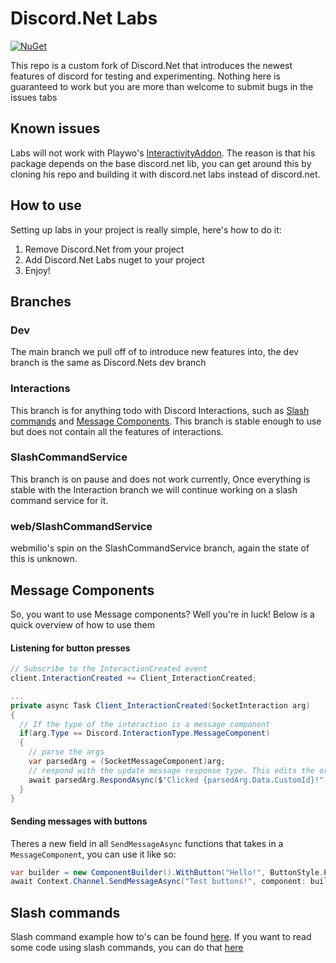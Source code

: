 # Discord.Net Labs
[![NuGet](https://img.shields.io/nuget/vpre/Discord.Net.Labs.svg?maxAge=2592000?style=plastic)](https://www.nuget.org/packages/Discord.Net.Labs)

This repo is a custom fork of Discord.Net that introduces the newest features of discord for testing and experimenting. Nothing here is guaranteed to work but you are more than welcome to submit bugs in the issues tabs

## Known issues
Labs will not work with Playwo's [InteractivityAddon](https://github.com/Playwo/Discord.InteractivityAddon). The reason is that his package depends on the base discord.net lib, you can get around this by cloning his repo and building it with discord.net labs instead of discord.net.

## How to use
Setting up labs in your project is really simple, here's how to do it:
1) Remove Discord.Net from your project
2) Add Discord.Net Labs nuget to your project
3) Enjoy!

## Branches
### Dev
The main branch we pull off of to introduce new features into, the dev branch is the same as Discord.Nets dev branch

### Interactions
This branch is for anything todo with Discord Interactions, such as [Slash commands](https://discord.com/developers/docs/interactions/slash-commands) and [Message Components](https://discord.com/developers/docs/interactions/message-components). This branch is stable enough to use but does not contain all the features of interactions. 

### SlashCommandService
This branch is on pause and does not work currently, Once everything is stable with the Interaction branch we will continue working on a slash command service for it.

### web/SlashCommandService
webmilio's spin on the SlashCommandService branch, again the state of this is unknown. 


## Message Components
So, you want to use Message components? Well you're in luck! Below is a quick overview of how to use them

#### Listening for button presses
```cs
// Subscribe to the InteractionCreated event
client.InteractionCreated += Client_InteractionCreated;

...
private async Task Client_InteractionCreated(SocketInteraction arg)
{
  // If the type of the interaction is a message component
  if(arg.Type == Discord.InteractionType.MessageComponent)
  {
    // parse the args 
    var parsedArg = (SocketMessageComponent)arg;
    // respond with the update message response type. This edits the original message if you have set AlwaysAcknowledgeInteractions to false.
    await parsedArg.RespondAsync($"Clicked {parsedArg.Data.CustomId}!", type: InteractionResponseType.UpdateMessage);
  }
}
```

#### Sending messages with buttons
Theres a new field in all `SendMessageAsync` functions that takes in a `MessageComponent`, you can use it like so:
```cs
var builder = new ComponentBuilder().WithButton("Hello!", ButtonStyle.Primary, customId: "id_1");
await Context.Channel.SendMessageAsync("Test buttons!", component: builder.Build());
```

## Slash commands
Slash command example how to's can be found [here](https://github.com/Discord-Net-Labs/Discord.Net-Labs/blob/Interactions/docs/guides/commands/application-commands.md). If you want to read some code using slash commands, you can do that [here](https://github.com/quinchs/SwissbotCore/blob/master/SwissbotCore/Handlers/AutoMod/Censor.cs)
